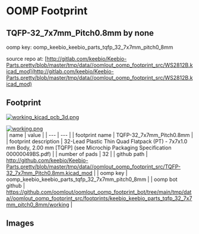 # OOMP Footprint  
## TQFP-32_7x7mm_Pitch0.8mm  by none  
  
oomp key: oomp_keebio_keebio_parts_tqfp_32_7x7mm_pitch0_8mm  
  
source repo at: [http://gitlab.com/keebio/Keebio-Parts.pretty/blob/master/tmp/data//oomlout_oomp_footprint_src/WS2812B.kicad_mod](http://gitlab.com/keebio/Keebio-Parts.pretty/blob/master/tmp/data//oomlout_oomp_footprint_src/WS2812B.kicad_mod)  
## Footprint  
  
[![working_kicad_pcb_3d.png](working_kicad_pcb_3d_600.png)](working_kicad_pcb_3d.png)  
  
[![working.png](working_600.png)](working.png)  
| name | value | 
| --- | --- | 
| footprint name | TQFP-32_7x7mm_Pitch0.8mm | 
| footprint description | 32-Lead Plastic Thin Quad Flatpack (PT) - 7x7x1.0 mm Body, 2.00 mm [TQFP] (see Microchip Packaging Specification 00000049BS.pdf) | 
| number of pads | 32 | 
| github path | http://github.com/keebio/Keebio-Parts.pretty/blob/master/tmp/data//oomlout_oomp_footprint_src/TQFP-32_7x7mm_Pitch0.8mm.kicad_mod | 
| oomp key | oomp_keebio_keebio_parts_tqfp_32_7x7mm_pitch0_8mm | 
| oomp bot github | https://github.com/oomlout/oomlout_oomp_footprint_bot/tree/main/tmp/data//oomlout_oomp_footprint_src/footprints/keebio_keebio_parts_tqfp_32_7x7mm_pitch0_8mm/working | 
## Images  
